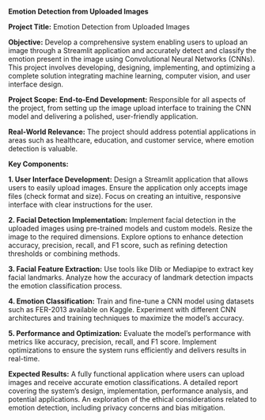 **Emotion Detection from Uploaded Images**

**Project Title:**
Emotion Detection from Uploaded Images

**Objective:**
Develop a comprehensive system enabling users to upload an image through a Streamlit application and accurately detect and classify the emotion present in the image using Convolutional Neural Networks (CNNs). This project involves developing, designing, implementing, and optimizing a complete solution integrating machine learning, computer vision, and user interface design.

**Project Scope:**
**End-to-End Development:**
Responsible for all aspects of the project, from setting up the image upload interface to training the CNN model and delivering a polished, user-friendly application.

**Real-World Relevance:**
The project should address potential applications in areas such as healthcare, education, and customer service, where emotion detection is valuable.

**Key Components:**

**1. User Interface Development:**
Design a Streamlit application that allows users to easily upload images.
Ensure the application only accepts image files (check format and size).
Focus on creating an intuitive, responsive interface with clear instructions for the user.

**2. Facial Detection Implementation:**
Implement facial detection in the uploaded images using pre-trained models and custom models.
Resize the image to the required dimensions.
Explore options to enhance detection accuracy, precision, recall, and F1 score, such as refining detection thresholds or combining methods.

**3. Facial Feature Extraction:**
Use tools like Dlib or Mediapipe to extract key facial landmarks.
Analyze how the accuracy of landmark detection impacts the emotion classification process.

**4. Emotion Classification:**
Train and fine-tune a CNN model using datasets such as FER-2013 available on Kaggle.
Experiment with different CNN architectures and training techniques to maximize the model’s accuracy.

**5. Performance and Optimization:**
Evaluate the model’s performance with metrics like accuracy, precision, recall, and F1 score.
Implement optimizations to ensure the system runs efficiently and delivers results in real-time.

**Expected Results:**
A fully functional application where users can upload images and receive accurate emotion classifications.
A detailed report covering the system’s design, implementation, performance analysis, and potential applications.
An exploration of the ethical considerations related to emotion detection, including privacy concerns and bias mitigation.
